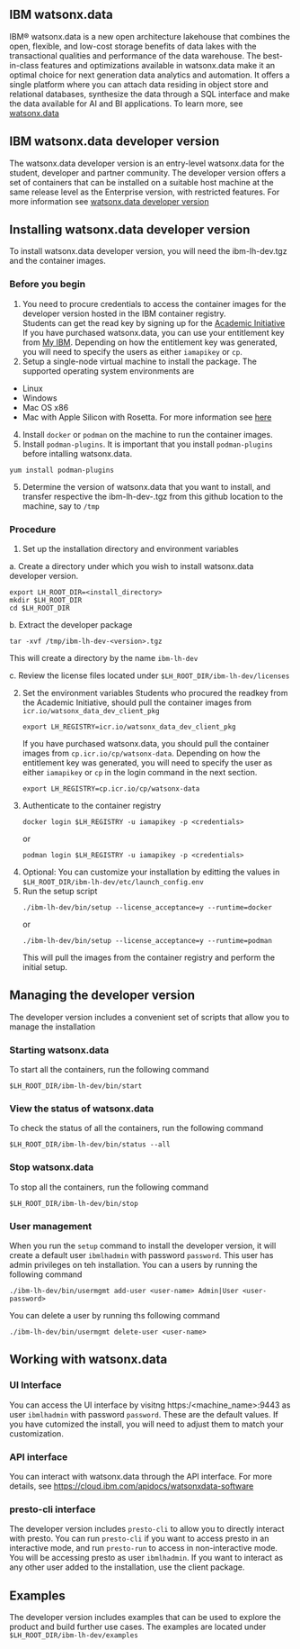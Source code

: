 ## IBM watsonx.data
IBM® watsonx.data is a new open architecture lakehouse that combines the open, flexible, and low-cost storage benefits of data lakes with the transactional qualities and performance of the data warehouse. The best-in-class features and optimizations available in watsonx.data make it an optimal choice for next generation data analytics and automation. It offers a single platform where you can attach data residing in object store and relational databases, synthesize the data through a SQL interface and make the data available for AI and BI applications. To learn more, see [watsonx.data](https://www.ibm.com/products/watsonx-data)


## IBM watsonx.data developer version
The watsonx.data developer version is an entry-level watsonx.data for the student, developer and partner community. The developer version offers a set of containers that can be installed on a suitable host machine at the same release level as the Enterprise version, with restricted features. For more information see [watsonx.data developer version](https://www.ibm.com/docs/en/watsonxdata/1.0.x?topic=edition-installing-watsonxdata-developer-version)

## Installing watsonx.data developer version
To install watsonx.data developer version, you will need the ibm-lh-dev.tgz and the container images.

### Before you begin
1. You need to procure credentials to access the container images for the developer version hosted in the IBM container registry. <br>
    Students can get the read key by signing up for the [Academic Initiative](https://www.ibm.com/academic/home) <br>
    If you have purchased watsonx.data, you can use your entitlement key from [My IBM](https://myibm.ibm.com/products-services/containerlibrary?_gl=1%2a1o6moo1%2a_ga%2aMTgxNzQxMzQ4OS4xNjk0NTg0Nzky%2a_ga_FYECCCS21D%2aMTY5NDY1NzI0Ny43LjEuMTY5NDY1NzcxMC4wLjAuMA..). Depending on how the entitlement key was generated, you will need to specify the users as either `iamapikey` or `cp`.
3. Setup a single-node virtual machine to install the package. The supported operating system environments are
- Linux
- Windows
- Mac OS x86
- Mac with Apple Silicon with Rosetta. For more information see [here](https://www.ibm.com/docs/en/watsonxdata/1.0.x?topic=version-prerequisites-watsonxdata-installation-mac)
4. Install `docker` or `podman` on the machine to run the container images.
5. Install `podman-plugins`. It is important that you install `podman-plugins` before intalling watsonx.data.
```
yum install podman-plugins
```
5. Determine the version of watsonx.data that you want to install, and transfer respective the ibm-lh-dev-<version>.tgz from this github location to the machine, say to `/tmp`


### Procedure
1. Set up the installation directory and environment variables

a. Create a directory under which you wish to install watsonx.data developer version.
   ```
   export LH_ROOT_DIR=<install_directory>
   mkdir $LH_ROOT_DIR
   cd $LH_ROOT_DIR
   ```
b. Extract the developer package
   ```
   tar -xvf /tmp/ibm-lh-dev-<version>.tgz
   ```
   This will create a directory by the name `ibm-lh-dev`

c. Review the license files located under `$LH_ROOT_DIR/ibm-lh-dev/licenses`

2. Set the environment variables
   Students who procured the readkey from the Academic Initiative, should pull the container images from `icr.io/watsonx_data_dev_client_pkg`
   ```
   export LH_REGISTRY=icr.io/watsonx_data_dev_client_pkg
   ```
   If you have purchased watsonx.data, you should pull the container images from `cp.icr.io/cp/watsonx-data`. Depending on how the entitlement key was generated, you will need to specify the user as either `iamapikey` or `cp` in the login command in the next section.
   ```
   export LH_REGISTRY=cp.icr.io/cp/watsonx-data
   ```
3. Authenticate to the container registry
   ```
   docker login $LH_REGISTRY -u iamapikey -p <credentials>
   ```
   or
   ```
   podman login $LH_REGISTRY -u iamapikey -p <credentials>
   ```
4. Optional: You can customize your installation by editting the values in `$LH_ROOT_DIR/ibm-lh-dev/etc/launch_config.env`
5. Run the setup script
   ```
   ./ibm-lh-dev/bin/setup --license_acceptance=y --runtime=docker
   ```
   or
   ```
   ./ibm-lh-dev/bin/setup --license_acceptance=y --runtime=podman
   ```
   This will pull the images from the container registry and perform the initial setup.

## Managing the developer version
The developer version includes a convenient set of scripts that allow you to manage the installation

### Starting watsonx.data
To start all the containers, run the following command
```
$LH_ROOT_DIR/ibm-lh-dev/bin/start
```

### View the status of watsonx.data
To check the status of all the containers, run the following command
```
$LH_ROOT_DIR/ibm-lh-dev/bin/status --all
```

### Stop watsonx.data
To stop all the containers, run the following command
```
$LH_ROOT_DIR/ibm-lh-dev/bin/stop
```

### User management
When you run the `setup` command to install the developer version, it will create a default user `ibmlhadmin` with password `password`. This user has admin privileges on teh installation.
You can a users by running the following command
```
./ibm-lh-dev/bin/usermgmt add-user <user-name> Admin|User <user-password>
```
You can delete a user by running ths following command
```
./ibm-lh-dev/bin/usermgmt delete-user <user-name>
```


## Working with watsonx.data

### UI Interface
You can access the UI interface by visitng https:/<machine_name>:9443 as user `ibmlhadmin` with password `password`.
These are the default values. If you have cutomized the install, you will need to adjust them to match your customization.

### API interface
You can interact with watsonx.data through the API interface. For more details, see https://cloud.ibm.com/apidocs/watsonxdata-software

### presto-cli interface
The developer version includes `presto-cli` to allow you to directly interact with presto. You can run `presto-cli` if you want to access presto in an interactive mode, and run `presto-run` to access in non-interactive mode.
You will be accessing presto as user `ibmlhadmin`. If you want to interact as any other user added to the installation, use the client package.


## Examples
The developer version includes examples that can be used to explore the product and build further use cases.
The examples are located under `$LH_ROOT_DIR/ibm-lh-dev/examples`
